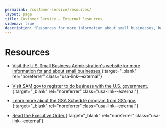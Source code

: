 ```yaml
---
permalink: /customer-service/resources/
layout: page
title: Customer Service – External Resources
sidenav: true
description: "Resources for more information about small businesses, becoming a government contractor, and GSA Schedules."
---
```


# Resources

- [Visit the U.S. Small Business Administration's website for more information for and about small businesses.](https://www.sba.gov/){:target="_blank" rel="noreferrer" class="usa-link--external"}

- [Visit SAM.gov to register to do business with the U.S. government.](https://www.sam.gov){:target="_blank" rel="noreferrer" class="usa-link--external"}

- [Learn more about the GSA Schedule program from GSA.gov.](https://www.gsa.gov){:target="_blank" rel="noreferrer" class="usa-link--external"}

- [Read the Executive Order.](https://www.whitehouse.gov/briefing-room/statements-releases/2021/01/25/president-biden-to-sign-executive-order-strengthening-buy-american-provisions-ensuring-future-of-america-is-made-in-america-by-all-of-americas-workers/){:target="_blank" rel="noreferrer" class="usa-link--external"}
